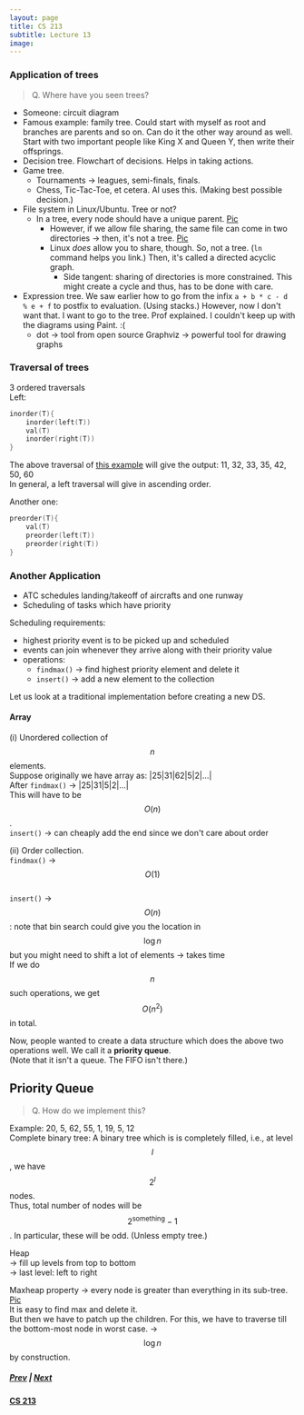 ```yaml
---
layout: page
title: CS 213
subtitle: Lecture 13
image:
---
```


### Application of trees

> Q. Where have you seen trees?

* Someone: circuit diagram  
* Famous example: family tree. Could start with myself as root and branches are parents and so on. Can do it the other way around as well. Start with two important people like King X and Queen Y, then write their offsprings.  
* Decision tree. Flowchart of decisions. Helps in taking actions.  
* Game tree. 
    - Tournaments → leagues, semi-finals, finals. 
    - Chess, Tic-Tac-Toe, et cetera. AI uses this. (Making best possible decision.)  
* File system in Linux/Ubuntu. Tree or not?
    - In a tree, every node should have a unique parent. [Pic](/notes/cs-213/files-tree.png)
        + However, if we allow file sharing, the same file can come in two directories → then, it's not a tree. [Pic](/notes/cs-213/files-tree-sharing.png)
        + Linux _does_ allow you to share, though. So, not a tree. (`ln` command helps you link.) Then, it's called a directed acyclic graph.
            * Side tangent: sharing of directories is more constrained. This might create a cycle and thus, has to be done with care.
* Expression tree. We saw earlier how to go from the infix `a + b * c - d % e + f` to postfix to evaluation. (Using stacks.) However, now I don't want that. I want to go to the tree. Prof explained. I couldn't keep up with the diagrams using Paint. :(
    - dot → tool from open source Graphviz → powerful tool for drawing graphs

### Traversal of trees
3 ordered traversals  
Left:  
```C++  
inorder(T){  
    inorder(left(T))  
    val(T)  
    inorder(right(T))  
}
```
The above traversal of [this example](/notes/cs-213/bst-trav.png) will give the output: 11, 32, 33, 35, 42, 50, 60  
In general, a left traversal will give in ascending order.  

Another one:  
```C++  
preorder(T){  
    val(T)  
    preorder(left(T))  
    preorder(right(T))  
}
```

### Another Application
* ATC schedules landing/takeoff of aircrafts and one runway
* Scheduling of tasks which have priority

Scheduling requirements:
* highest priority event is to be picked up and scheduled
* events can join whenever they arrive along with their priority value
* operations:
    - `findmax()` → find highest priority element and delete it
    - `insert()` → add a new element to the collection

Let us look at a traditional implementation before creating a new DS.
#### Array

(i) Unordered collection of $$n$$ elements.  
Suppose originally we have array as: |25|31|62|5|2|...|  
After `findmax()` → |25|31|5|2|...|  
This will have to be $$O(n)$$.  
`insert()` → can cheaply add the end since we don't care about order  

(ii) Order collection.  
`findmax()` → $$O(1)$$  
`insert()` → $$O(n)$$: note that bin search could give you the location in $$\log n$$ but you might need to shift a lot of elements → takes time  
If we do $$n$$ such operations, we get $$O(n^2)$$ in total.

Now, people wanted to create a data structure which does the above two operations well. We call it a __priority queue__.  
(Note that it isn't a queue. The FIFO isn't there.)  

## Priority Queue
  
> Q. How do we implement this?

Example: 20, 5, 62, 55, 1, 19, 5, 12  
Complete binary tree: A binary tree which is is completely filled, i.e., at level $$l$$, we have $$2^l$$ nodes.  
Thus, total number of nodes will be $$2^{\text{something}} - 1$$. In particular, these will be odd. (Unless empty tree.)  

Heap  
→ fill up levels from top to bottom  
→ last level: left to right  

Maxheap property → every node is greater than everything in its sub-tree. [Pic](/notes/cs-213/maxheap.png)  
It is easy to find max and delete it.  
But then we have to patch up the children. For this, we have to traverse till the bottom-most node in worst case. → $$\log n$$ by construction.

##### [Prev](/notes/cs-213/lec12) | [Next](/notes/cs-213/lec14)
#### [CS 213](/notes/cs-213)